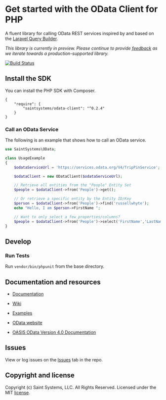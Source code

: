 # Get started with the OData Client for PHP

A fluent library for calling OData REST services inspired by and based on the [Laravel Query Builder](https://laravel.com/docs/5.4/queries).

*This library is currently in preview. Please continue to provide [feedback](https://github.com/saintsystems/odata-client-php/issues/new) as we iterate towards a production-supported library.*

[![Build Status](https://travis-ci.org/saintsystems/odata-client-php.svg?branch=master)](https://travis-ci.org/saintsystems/odata-client-php)


## Install the SDK
You can install the PHP SDK with Composer.
```
{
    "require": {
        "saintsystems/odata-client": "^0.2.4"
    }
}
```
### Call an OData Service

The following is an example that shows how to call an OData service.

```php
use SaintSystems\OData;

class UsageExample
{
    $odataServiceUrl = 'https://services.odata.org/V4/TripPinService';

    $odataClient = new ODataClient($odataServiceUrl);

    // Retrieve all entities from the "People" Entity Set
    $people = $odataClient->from('People')->get();

    // Or retrieve a specific entity by the Entity ID/Key
    $person = $odataClient->from('People')->find('russellwhyte');
    echo "Hello, I am $person->FirstName ";

    // Want to only select a few properties/columns?
    $people = $odataClient->from('People')->select('FirstName','LastName')->get();
}
```

## Develop

### Run Tests

Run ```vendor/bin/phpunit``` from the base directory.


## Documentation and resources

* [Documentation](https://github.com/saintsystems/odata-client-php/blob/master/docs/index.html)

* [Wiki](https://github.com/saintsystems/odata-client-php/wiki)

* [Examples](https://github.com/saintsystems/odata-client-php/wiki/Example-calls)

* [OData website](http://www.odata.org)

* [OASIS OData Version 4.0 Documentation](http://docs.oasis-open.org/odata/odata/v4.0/odata-v4.0-part1-protocol.html)

## Issues

View or log issues on the [Issues](https://github.com/saintsystems/odata-client-php/issues) tab in the repo.

## Copyright and license

Copyright (c) Saint Systems, LLC. All Rights Reserved. Licensed under the MIT [license](LICENSE).
